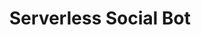 ---
title: "Serverless Social Bot"
description: "Serverless Social Bot is a social media bot that creates social media posts sourced from text and other accounts and puts them through a Markov Chain."
showTableOfContents: false
showReadingTime: false
showAuthor: false
topics: ["serverless", "social-media", "bot", "markov-chain", "bluesky", "javascript", "cloudflare-workers"]
icon: "github"
layout: "projects"
project: "code"
externalUrl: "https://github.com/jerdog/serverless-social-bot"
---